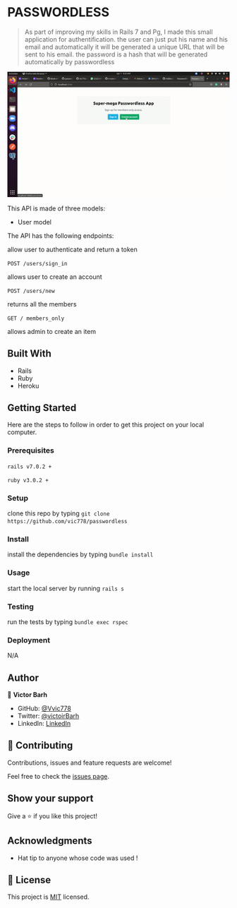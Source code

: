 # PASSWORDLESS 

> As part of improving my skills in Rails 7 and Pg, I made this small application for authentification. the user can just put his name and his email and automatically it will be generated a unique URL that will be sent to his email. the password is a hash that will be generated automatically by passwordless

![Demo](https://github.com/vic778/passwordless/blob/master/screenshot/demo.gif)

This API is made of three models:
- User model

The API has the following endpoints:


allow user to authenticate and return a token

`POST /users/sign_in`

allows user to create an account

`POST /users/new`

returns all the members

`GET / members_only`

allows admin to create an item


## Built With

- Rails
- Ruby 
- Heroku

## Getting Started

Here are the steps to follow in order to get this project on your local computer.

### Prerequisites

`rails v7.0.2 +`

`ruby v3.0.2 +`

### Setup

clone this repo by typing `git clone https://github.com/vic778/passwordless`

### Install

install the dependencies by typing `bundle install`

### Usage

start the local server by running `rails s`

### Testing

run the tests by typing `bundle exec rspec`

### Deployment

N/A

## Author

👤 **Victor Barh**

- GitHub: [@Vvic778](https://github.com/vic778)
- Twitter: [@victoirBarh](https://twitter.com/)
- LinkedIn: [LinkedIn](https://linkedin.com/in/victoir-barh)


## 🤝 Contributing

Contributions, issues and feature requests are welcome!

Feel free to check the [issues page](issues/).

## Show your support

Give a ⭐️ if you like this project!

## Acknowledgments

- Hat tip to anyone whose code was used !

## 📝 License

This project is [MIT](lic.url) licensed.
